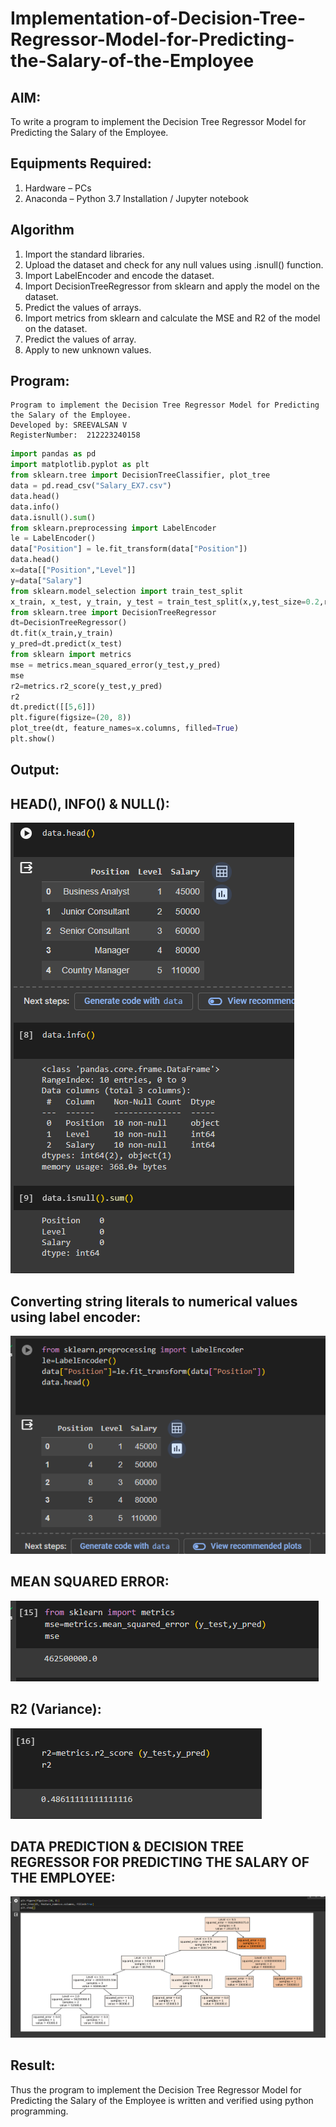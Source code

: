 # Implementation-of-Decision-Tree-Regressor-Model-for-Predicting-the-Salary-of-the-Employee

## AIM:
To write a program to implement the Decision Tree Regressor Model for Predicting the Salary of the Employee.

## Equipments Required:
1. Hardware – PCs
2. Anaconda – Python 3.7 Installation / Jupyter notebook

## Algorithm
1. Import the standard libraries.
2. Upload the dataset and check for any null values using .isnull() function.
3. Import LabelEncoder and encode the dataset.
4. Import DecisionTreeRegressor from sklearn and apply the model on the dataset.
5. Predict the values of arrays.
6. Import metrics from sklearn and calculate the MSE and R2 of the model on the dataset.
7. Predict the values of array.
8. Apply to new unknown values.


## Program:
```
Program to implement the Decision Tree Regressor Model for Predicting the Salary of the Employee.
Developed by: SREEVALSAN V
RegisterNumber:  212223240158
```
```python
import pandas as pd
import matplotlib.pyplot as plt
from sklearn.tree import DecisionTreeClassifier, plot_tree
data = pd.read_csv("Salary_EX7.csv")
data.head()
data.info()
data.isnull().sum()
from sklearn.preprocessing import LabelEncoder
le = LabelEncoder()
data["Position"] = le.fit_transform(data["Position"])
data.head()
x=data[["Position","Level"]]
y=data["Salary"]
from sklearn.model_selection import train_test_split
x_train, x_test, y_train, y_test = train_test_split(x,y,test_size=0.2,random_state=2)
from sklearn.tree import DecisionTreeRegressor
dt=DecisionTreeRegressor()
dt.fit(x_train,y_train)
y_pred=dt.predict(x_test)
from sklearn import metrics
mse = metrics.mean_squared_error(y_test,y_pred)
mse
r2=metrics.r2_score(y_test,y_pred)
r2
dt.predict([[5,6]])
plt.figure(figsize=(20, 8))
plot_tree(dt, feature_names=x.columns, filled=True)
plt.show()
```

## Output:
## HEAD(), INFO() & NULL():
![alt text](image.png)

## Converting string literals to numerical values using label encoder:
![alt text](image-1.png)

## MEAN SQUARED ERROR:
![alt text](image-2.png)

## R2 (Variance):
![alt text](image-3.png)

## DATA PREDICTION & DECISION TREE REGRESSOR FOR PREDICTING THE SALARY OF THE EMPLOYEE:
![alt text](image-4.png)


## Result:
Thus the program to implement the Decision Tree Regressor Model for Predicting the Salary of the Employee is written and verified using python programming.
